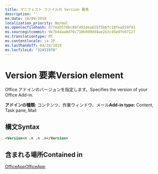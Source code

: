 ```yaml
---
title: マニフェスト ファイルの Version 要素
description: ''
ms.date: 10/09/2018
localization_priority: Normal
ms.openlocfilehash: 677eab570bc89f492dea625f5b6fc18fea559f93
ms.sourcegitcommit: 9e7b4daa8d76c710b9d9dd4ae2e3c45e8fe07127
ms.translationtype: MT
ms.contentlocale: ja-JP
ms.lasthandoff: 04/24/2019
ms.locfileid: "32451970"
---
```

# <a name="version-element"></a><span data-ttu-id="37c59-102">Version 要素</span><span class="sxs-lookup"><span data-stu-id="37c59-102">Version element</span></span>

<span data-ttu-id="37c59-103">Office アドインのバージョンを指定します。</span><span class="sxs-lookup"><span data-stu-id="37c59-103">Specifies the version of your Office Add-in.</span></span>

<span data-ttu-id="37c59-104">**アドインの種類:** コンテンツ、作業ウィンドウ、メール</span><span class="sxs-lookup"><span data-stu-id="37c59-104">**Add-in type:** Content, Task pane, Mail</span></span>

## <a name="syntax"></a><span data-ttu-id="37c59-105">構文</span><span class="sxs-lookup"><span data-stu-id="37c59-105">Syntax</span></span>

```XML
<Version>n .n .n .n</Version>
```

## <a name="contained-in"></a><span data-ttu-id="37c59-106">含まれる場所</span><span class="sxs-lookup"><span data-stu-id="37c59-106">Contained in</span></span>

[<span data-ttu-id="37c59-107">OfficeApp</span><span class="sxs-lookup"><span data-stu-id="37c59-107">OfficeApp</span></span>](officeapp.md)

